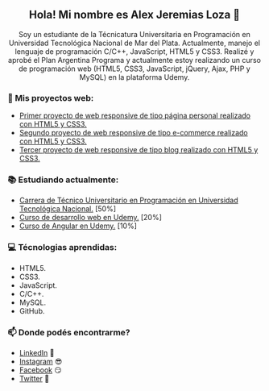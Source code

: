<h2 align="center">Hola! Mi nombre es Alex Jeremias Loza 👋</h2>
<p align="center">
  Soy un estudiante de la Técnicatura Universitaria en Programación en Universidad Tecnológica Nacional de Mar del Plata.
  Actualmente, manejo el lenguaje de programación C/C++, JavaScript, HTML5 y CSS3.
  Realizé y aprobé el Plan Argentina Programa y actualmente estoy realizando un curso de programación web (HTML5, CSS3, JavaScript, jQuery, Ajax, PHP y MySQL) en la plataforma Udemy.
</p>

### 📰 Mis proyectos web:
<!-- Inicio de proyectos -->
- [Primer proyecto de web responsive de tipo página personal realizado con HTML5 y CSS3.](https://firstproyectjeremiasloza.netlify.app/)
- [Segundo proyecto de web responsive de tipo e-commerce realizado con HTML5 y CSS3.](https://secondproyectjeremiasloza.netlify.app)
- [Tercer proyecto de web responsive de tipo blog realizado con HTML5 y CSS3.](https://thirdproyectjeremiasloza.netlify.app/)
<!-- Fin de proyectos -->

### 📚 Estudiando actualmente:
- [Carrera de Técnico Universitario en Programación en Universidad Tecnológica Nacional.](http://www.mdp.utn.edu.ar/tecnico-universitario-en-programacion.php) [50%]
- [Curso de desarrollo web en Udemy.](https://www.udemy.com/course/desarrollo-web-completo-con-html5-css3-js-php-y-mysql/) [20%]
- [Curso de Angular en Udemy.](https://www.udemy.com/course/angular-2-fernando-herrera/) [10%]

### 💻 Técnologias aprendidas:
- HTML5.
- CSS3.
- JavaScript.
- C/C++.
- MySQL.
- GitHub.

### 📫 Donde podés encontrarme?
- [LinkedIn](https://www.linkedin.com/in/alexjeremiasloza/) 💼
- [Instagram](https://www.instagram.com/jereloza/) 😎
- [Facebook](https://www.facebook.com/JereLoza05) 😏
- [Twitter](https://twitter.com/Jere_Loza5) 🐤
